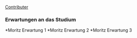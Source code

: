 [Contributer](./contributer.md)

### Erwartungen an das Studium
*Moritz Erwartung 1
*Moritz Erwartung 2
*Moritz Erwartung 3
